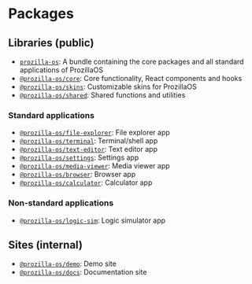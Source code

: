 # Packages

## Libraries (public)

- [`prozilla-os`](./prozilla-os/): A bundle containing the core packages and all standard applications of ProzillaOS
- [`@prozilla-os/core`](./core/): Core functionality, React components and hooks
- [`@prozilla-os/skins`](./skins/): Customizable skins for ProzillaOS
- [`@prozilla-os/shared`](./shared/): Shared functions and utilities

### Standard applications

- [`@prozilla-os/file-explorer`](./apps/file-explorer/): File explorer app
- [`@prozilla-os/terminal`](./apps/terminal/): Terminal/shell app
- [`@prozilla-os/text-editor`](./apps/text-editor/): Text editor app
- [`@prozilla-os/settings`](./apps/settings/): Settings app
- [`@prozilla-os/media-viewer`](./apps/media-viewer/): Media viewer app
- [`@prozilla-os/browser`](./apps/browser/): Browser app
- [`@prozilla-os/calculator`](./apps/calculator/): Calculator app

### Non-standard applications

- [`@prozilla-os/logic-sim`](./apps/logic-sim/): Logic simulator app

## Sites (internal)

- [`@prozilla-os/demo`](./demo/): Demo site
- [`@prozilla-os/docs`](./docs/): Documentation site
